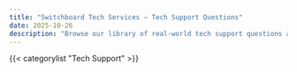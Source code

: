 ```yaml
---
title: "Switchboard Tech Services — Tech Support Questions"
date: 2025-10-26
description: "Browse our library of real-world tech support questions and answers from Switchboard Tech Services in Kirksville. Practical fixes, calm explanations, and field-tested advice for everyday computer issues."
---
```


{{< categorylist "Tech Support" >}}